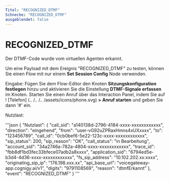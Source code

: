 ```yaml
---
Titel: "RECOGNIZED_DTMF"
Schnecke: "RECOGNIZED_DTMF"
ausgeblendet: false
---
```


# RECOGNIZED_DTMF

Der DTMF-Code wurde vom virtuellen Agenten erkannt.

Um eine Payload mit dem Ereignis "RECOGNIZED_DTMF" zu testen, können Sie einen Flow mit nur einem **Set Session Config** Node verwenden.

Eingabe: Fügen Sie dem Flow-Editor den Knoten **Sitzungskonfiguration festlegen** hinzu und aktivieren Sie die Einstellung **DTMF-Signale erfassen** im Knoten. Starten Sie einen Anruf über das Interaction Panel, indem Sie auf ! [Telefon] (.. /.. /.. /assets/icons/phone.svg) **> Anruf starten** und geben Sie dann '#' ein.

Nutzlast:

'''json
{
    "Nutzlast": {
        "call_sid": "a140138d-2796-4184-xxxx-xxxxxxxxxxxx",
        "direction": "eingehend",
        "from": "user-vG92uZPRaxHmns4xUXxxxx",
        "to": "123456789",
        "call_id": "0cb0bef6-5e22-123c-xxxx-xxxxxxxxxxxx",
        "sip_status": 200,
        "sip_reason": "OK",
        "call_status": "in Bearbeitung",
        "account_sid": "34a2746a-782a-4804-xxxx-xxxxxxxxxxxx",
        "trace_id": "fbb8df1bd3fec33bfece07adb2a8xxxx",
        "application_sid": "6794ed5e-b3d4-4d36-xxxx-xxxxxxxxxxxx",
        "fs_sip_address": "10.102.202.xx:xxxx",
        "originating_sip_ip": "176.198.xxx.xx",
        "api_base_url": "voicegateway-app.cognigy.ai/v1",
        "digits": "9791108569",
        "reason": "dtmfErkannt"
    },
    "event": "RECOGNIZED_DTMF"
}
'''